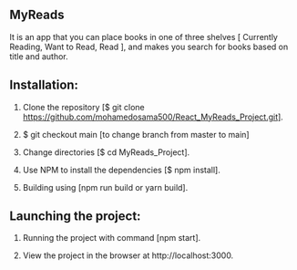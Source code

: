 MyReads
-------------------------------------------------------------------------------------------------------------------------------------------------------------------------

It is an app that you can  place books in one of three shelves [ Currently Reading, Want to Read, Read ], and makes you search for books based on title and author.


Installation:
-------------------------------------------------------------------------------------------------------------------------------------------------------------------------
1) Clone the repository [$ git clone https://github.com/mohamedosama500/React_MyReads_Project.git].

2) $ git checkout main [to change branch from master to main]

2) Change directories [$ cd MyReads_Project].

3) Use NPM to install the dependencies [$ npm install].

4) Building using [npm run build or yarn build].
 

Launching the project:
--------------------------------------------------------------------------------------------------------------------------------------------------------------------------
1) Running the project with command [npm start].

2) View the project in the browser at http://localhost:3000.



